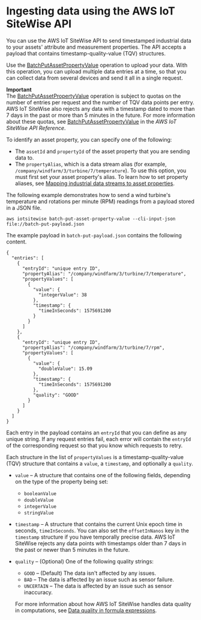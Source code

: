 # Ingesting data using the AWS IoT SiteWise API<a name="ingest-api"></a>

You can use the AWS IoT SiteWise API to send timestamped industrial data to your assets' attribute and measurement properties\. The API accepts a payload that contains timestamp\-quality\-value \(TQV\) structures\.

Use the [BatchPutAssetPropertyValue](https://docs.aws.amazon.com/iot-sitewise/latest/APIReference/API_BatchPutAssetPropertyValue.html) operation to upload your data\. With this operation, you can upload multiple data entries at a time, so that you can collect data from several devices and send it all in a single request\.

**Important**  
The [BatchPutAssetPropertyValue](https://docs.aws.amazon.com/iot-sitewise/latest/APIReference/API_BatchPutAssetPropertyValue.html) operation is subject to quotas on the number of entries per request and the number of TQV data points per entry\. AWS IoT SiteWise also rejects any data with a timestamp dated to more than 7 days in the past or more than 5 minutes in the future\. For more information about these quotas, see [BatchPutAssetPropertyValue](https://docs.aws.amazon.com/iot-sitewise/latest/APIReference/API_BatchPutAssetPropertyValue.html) in the *AWS IoT SiteWise API Reference*\.

To identify an asset property, you can specify one of the following:
+ The `assetId` and `propertyId` of the asset property that you are sending data to\.
+ The `propertyAlias`, which is a data stream alias \(for example, `/company/windfarm/3/turbine/7/temperature`\)\. To use this option, you must first set your asset property's alias\. To learn how to set property aliases, see [Mapping industrial data streams to asset properties](connect-data-streams.md)\.

The following example demonstrates how to send a wind turbine's temperature and rotations per minute \(RPM\) readings from a payload stored in a JSON file\.

```
aws iotsitewise batch-put-asset-property-value --cli-input-json file://batch-put-payload.json
```

The example payload in `batch-put-payload.json` contains the following content\.

```
{
  "entries": [
    {
      "entryId": "unique entry ID",
      "propertyAlias": "/company/windfarm/3/turbine/7/temperature",
      "propertyValues": [
        {
          "value": {
            "integerValue": 38
          },
          "timestamp": {
            "timeInSeconds": 1575691200
          }
        }
      ]
    },
    {
      "entryId": "unique entry ID",
      "propertyAlias": "/company/windfarm/3/turbine/7/rpm",
      "propertyValues": [
        {
          "value": {
            "doubleValue": 15.09
          },
          "timestamp": {
            "timeInSeconds": 1575691200
          },
          "quality": "GOOD"
        }
      ]
    }
  ]
}
```

Each entry in the payload contains an `entryId` that you can define as any unique string\. If any request entries fail, each error will contain the `entryId` of the corresponding request so that you know which requests to retry\.

Each structure in the list of `propertyValues` is a timestamp\-quality\-value \(TQV\) structure that contains a `value`, a `timestamp`, and optionally a `quality`\.
+ `value` – A structure that contains one of the following fields, depending on the type of the property being set:
  + `booleanValue`
  + `doubleValue`
  + `integerValue`
  + `stringValue`
+ `timestamp` – A structure that contains the current Unix epoch time in seconds, `timeInSeconds`\. You can also set the `offsetInNanos` key in the `timestamp` structure if you have temporally precise data\. AWS IoT SiteWise rejects any data points with timestamps older than 7 days in the past or newer than 5 minutes in the future\.
+ `quality` – \(Optional\) One of the following quality strings:
  + `GOOD` – \(Default\) The data isn't affected by any issues\.
  + `BAD` – The data is affected by an issue such as sensor failure\.
  + `UNCERTAIN` – The data is affected by an issue such as sensor inaccuracy\.

  For more information about how AWS IoT SiteWise handles data quality in computations, see [Data quality in formula expressions](formula-expressions.md#data-quality)\.
